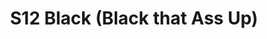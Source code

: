 ---
title: S12 Black (Black that Ass Up)
permalink: "/teams/s12-black"
teamslug: s12-black
members:
- Adrien Morales - Captain
- Andy Pratt - Quarterback
- JC Chiuco
- Kevin Comerford
- AJ DeGarmo
- Scott Graham
- Alexandra Harvey
- Derrick Johnson
- Old Man Johnson
- Justin Parker
- Enrique Perez
- Dameron Rendell
- Kyle Veldman
- Dewayne Alexander (Supplemental)
teamid: 4173
name: S12 Black
color: Black that Ass Up
division: ''
---